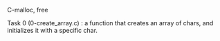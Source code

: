 C-malloc, free

Task 0 (0-create_array.c) : a function that creates an array of chars, and initializes it with a specific char.

